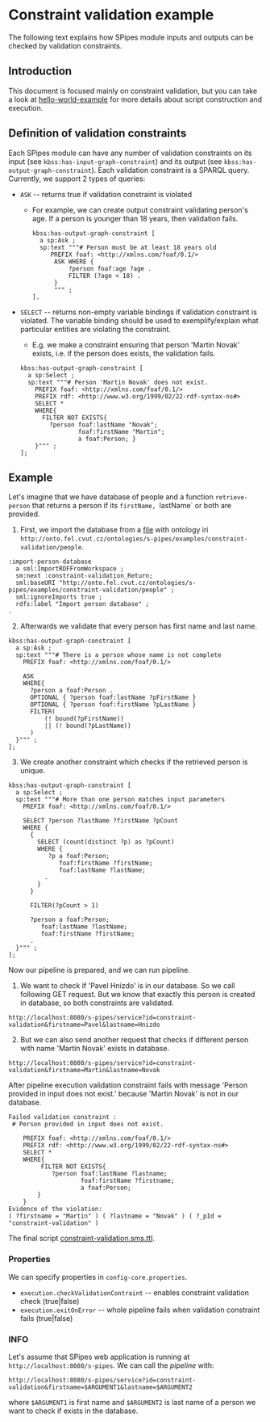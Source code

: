 # Constraint validation example

The following text explains how SPipes module inputs and outputs can be checked by validation constraints.

## Introduction
This document is focused mainly on constraint validation, but you can take a look at [hello-world-example](https://github.com/kbss-cvut/s-pipes/blob/main/doc/examples/hello-world/hello-world.md) for more details about script construction and execution.

## Definition of validation constraints
Each SPipes module can have any number of validation constraints on its input (see `kbss:has-input-graph-constraint`) and its output (see `kbss:has-output-graph-constraint`). Each validation constraint is a SPARQL query. Currently, we support 2 types of queries:
* `ASK` -- returns true if validation constraint is violated

  - For example, we can create output constraint validating person's age. If a person is younger than 18 years, then validation fails.
    ```
    kbss:has-output-graph-constraint [
      a sp:Ask ;
      sp:text """# Person must be at least 18 years old
         PREFIX foaf: <http://xmlns.com/foaf/0.1/>
          ASK WHERE {
              ?person foaf:age ?age .
              FILTER (?age < 18) .
          }
          """ ;
    ].
    ```
    
* `SELECT` -- returns non-empty variable bindings if validation constraint is violated. The variable binding should be used to exemplify/explain what particular entities are violating the constraint.

  - E.g. we make a constraint ensuring that person 'Martin Novak' exists, i.e. if the person does exists, the validation fails.
  ```
  kbss:has-output-graph-constraint [
    a sp:Select ;
    sp:text """# Person 'Martin Novak' does not exist.
      PREFIX foaf: <http://xmlns.com/foaf/0.1/>
      PREFIX rdf: <http://www.w3.org/1999/02/22-rdf-syntax-ns#>
      SELECT *
      WHERE{
        FILTER NOT EXISTS{
          ?person foaf:lastName "Novak";
                  foaf:firstName "Martin";
                  a foaf:Person; }
      }""" ;
  ];
  ```
## Example

Let's imagine that we have database of people and a function `retrieve-person` that returns a person if its `firstName, `lastName` or both are provided.

1) First, we import the database from a [file](./people.ttl) with ontology iri `http://onto.fel.cvut.cz/ontologies/s-pipes/examples/constraint-validation/people`.
```
:import-person-database
  a sml:ImportRDFFromWorkspace ;
  sm:next :constraint-validation_Return;
  sml:baseURI "http://onto.fel.cvut.cz/ontologies/s-pipes/examples/constraint-validation/people" ;
  sml:ignoreImports true ;
  rdfs:label "Import person database" ;
.
```

2) Afterwards we validate that every person has first name and last name.

```
kbss:has-output-graph-constraint [
  a sp:Ask ;
  sp:text """# There is a person whose name is not complete
    PREFIX foaf: <http://xmlns.com/foaf/0.1/>

    ASK
    WHERE{
      ?person a foaf:Person .
      OPTIONAL { ?person foaf:lastName ?pFirstName }
      OPTIONAL { ?person foaf:firstName ?pLastName }
      FILTER(
          (! bound(?pFirstName))
          || (! bound(?pLastName))
      )
  }""" ;
];
```

3) We create another constraint which checks if the retrieved person is unique.

```
kbss:has-output-graph-constraint [ 
  a sp:Select ; 
  sp:text """# More than one person matches input parameters
    PREFIX foaf: <http://xmlns.com/foaf/0.1/>

    SELECT ?person ?lastName ?firstName ?pCount
    WHERE { 
      { 
        SELECT (count(distinct ?p) as ?pCount) 
        WHERE { 
           ?p a foaf:Person;
              foaf:firstName ?firstName;
              foaf:lastName ?lastName;
          . 
        } 
      } 
  
      FILTER(?pCount > 1)  
  
      ?person a foaf:Person;
         foaf:lastName ?lastName;
         foaf:firstName ?firstName;
      .  
  }""" ; 
];
 ```
Now our pipeline is prepared, and we can run pipeline.
1) We want to check if 'Pavel Hnizdo' is in our database. So we call following GET request. But we know that exactly this person is created in database, so both constraints are validated.
```
http://localhost:8080/s-pipes/service?id=constraint-validation&firstname=Pavel&lastname=Hnizdo
```

2) But we can also send another request that checks if different person with name 'Martin Novak' exists in database.

```
http://localhost:8080/s-pipes/service?id=constraint-validation&firstname=Martin&lastname=Novak
```
After pipeline execution validation constraint fails with message 'Person provided in input does not exist.' because 'Martin Novak' is not in our database.
```
Failed validation constraint : 
 # Person provided in input does not exist.

    PREFIX foaf: <http://xmlns.com/foaf/0.1/>
    PREFIX rdf: <http://www.w3.org/1999/02/22-rdf-syntax-ns#>
    SELECT *
    WHERE{
         FILTER NOT EXISTS{
            ?person foaf:lastName ?lastname;
                 	foaf:firstName ?firstname;
                 	a foaf:Person;
    	}
    }
Evidence of the violation: 
( ?firstname = "Martin" ) ( ?lastname = "Novak" ) ( ?_pId = "constraint-validation" )
```

The final script [constraint-validation.sms.ttl](constraint-validation.sms.ttl).

### Properties
We can specify properties in `config-core.properties`.
* `execution.checkValidationContraint` -- enables constraint validation check (true|false)
* `execution.exitOnError` -- whole pipeline fails when validation constraint fails  (true|false)



### INFO
Let's assume that SPipes web application is running at `http://localhost:8080/s-pipes`. We can call the *pipeline* with:
```
http://localhost:8080/s-pipes/service?id=constraint-validation&firstname=$ARGUMENT1&lastname=$ARGUMENT2
```
where `$ARGUMENT1` is first name and `$ARGUMENT2` is last name of a person we want to check if exists in the database.
